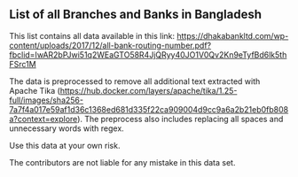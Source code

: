 ## List of all Branches and Banks in Bangladesh

This list contains all data available in this link:
https://dhakabankltd.com/wp-content/uploads/2017/12/all-bank-routing-number.pdf?fbclid=IwAR2bPJwi51q2WEaGTO58R4JjQRyy40JO1V0Qv2Kn9eTyfBd6lk5thFSrc1M

The data is preprocessed to remove all additional text extracted with Apache Tika (https://hub.docker.com/layers/apache/tika/1.25-full/images/sha256-7a7f4a017e59af1d36c1368ed681d335f22ca909004d9cc9a6a2b21eb0fb808a?context=explore). The preprocess also includes replacing all spaces and unnecessary words with regex.

Use this data at your own risk.

The contributors are not liable for any mistake in this data set.
